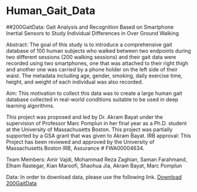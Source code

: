 # Human_Gait_Data
##200GaitData: Gait Analysis and Recognition Based on Smartphone Inertial Sensors to Study Individual Differences in Over Ground Walking

Abstract: The goal of this study is to introduce a comprehensive gait database of 100 human subjects who walked between two endpoints during two different sessions (200 walking sessions) and their gait data were recorded using two smartphones, one that was attached to their right thigh and another one was carried by a phone holder on the left side of their waist. The metadata including age, gender, smoking, daily exercise time, height, and weight of each individual was also recorded.

Aim: This motivation to collect this data was to create a large human gait database collected in real-world conditions suitable to be used in deep learning algorithms.

This project was proposed and led by Dr. Akram Bayat under the supervision of Professor Marc Pomplun in her final year as a Ph.D. student at the University of Massachusetts Boston. This project was partially supported by a GSA grant that was given to Akram Bayat.
IRB approval: This Project has been reviewed and approved by the University of Massachusetts Boston IRB, Assurance # FWA00004634.

Team Members: Amir Vajdi, Mohammad Reza Zaghian, Saman Farahmand, Elham Rastegar, Kian Maroofi, Shaohua Jia, Akram Bayat, Marc Pomplun

Data: In order to download data, please use the following link. 
[Download 200GaitData](https://drive.google.com/drive/folders/1jDYvMC9y2ALAd6C3Uo2BuZNbNo1HcIb6?usp=sharing)
